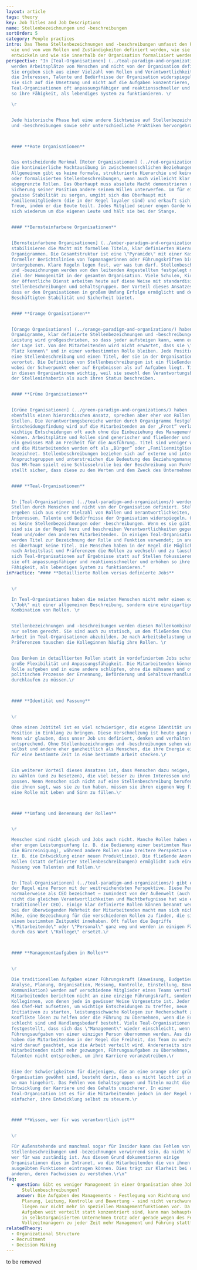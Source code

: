 ```yaml
---
layout: article
tags: theory
key: Job Titles and Job Descriptions
name: Stellenbezeichnungen und -beschreibungen
sortOrder: 5
category: People practices
intro: Das Thema Stellenbezeichnungen und -beschreibungen umfasst den Prozess,
  wie und von wem Rollen und Zuständigkeiten definiert werden, wie sie sich
  entwickeln und wie sie innerhalb der Organisation formalisiert werden.
perspective: "In [Teal-Organisationen] (../teal-paradigm-and-organizations/)
  werden Arbeitsplätze von Menschen und nicht von der Organisation definiert.
  Sie ergeben sich aus einer Vielzahl von Rollen und Verantwortlichkeiten, die
  die Interessen, Talente und Bedürfnisse der Organisation widerspiegeln. Indem
  sie sich auf die Umsetzung und nicht auf die Aufgaben konzentrieren, sind
  Teal-Organisationen oft anpassungsfähiger und reaktionsschneller und erhöhen
  so ihre Fähigkeit, als lebendiges System zu funktionieren. \r

  \r


  Jede historische Phase hat eine andere Sichtweise auf Stellenbezeichnungen
  und -beschreibungen sowie sehr unterschiedliche Praktiken hervorgebracht.\r



  #### **Rote Organisationen**


  Das entscheidende Merkmal [Roter Organisationen] (../red-organizations/) ist
  die kontinuierliche Machtausübung in zwischenmenschlichen Beziehungen. Im
  Allgemeinen gibt es keine formale, strukturierte Hierarchie und keine Titel
  oder formalisierten Stellenbeschreibungen, wenn auch vielleicht klar
  abgegrenzte Rollen. Das Oberhaupt muss absolute Macht demonstrieren und zwecks
  Sicherung seiner Position andere seinem Willen unterwerfen. Um für eine
  gewisse Stabilität zu sorgen, umgibt sich das Oberhaupt mit
  Familienmitgliedern (die in der Regel loyaler sind) und erkauft sich deren
  Treue, indem er die Beute teilt. Jedes Mitglied seiner engen Garde kümmert
  sich wiederum um die eigenen Leute und hält sie bei der Stange.


  #### **Bernsteinfarbene Organisationen**


  [Bernsteinfarbene Organisationen] (../amber-paradigm-and-organizations/)
  stabilisieren die Macht mit formellen Titeln, klar definierten Hierarchien und
  Organigrammen. Die Gesamtstruktur ist eine \"Pyramide\" mit einer Kaskade
  formeller Berichtslinien von Topmanagerinnen oder Führungskräften bis zu
  Untergebenen. Klare Regeln legen fest, wer was tun darf. Stellenbeschreibungen
  und -bezeichnungen werden von den leitenden Angestellten festgelegt mit dem
  Ziel der Homogenität in der gesamten Organisation. Viele Schulen, Kirchen und
  der öffentliche Dienst arbeiten heute auf diese Weise mit standardisierten
  Stellenbeschreibungen und Gehaltsgruppen. Der Vorteil dieses Ansatzes ist,
  dass er den Organisationen in großem Umfang Erfolge ermöglicht und den
  Beschäftigten Stabilität und Sicherheit bietet.


  #### **Orange Organisationen**


  [Orange Organisationen] (../orange-paradigm-and-organizations/) haben auch
  Organigramme, klar definierte Stellenbezeichnungen und -beschreibungen.
  Leistung wird großgeschrieben, so dass jeder aufsteigen kann, wenn er dazu in
  der Lage ist. Von den Mitarbeitenden wird nicht erwartet, dass sie \"ihren
  Platz kennen\" und in einer vorbestimmten Rolle bleiben. Jede Position hat
  eine Stellenbeschreibung und einen Titel, der sie in der Organisation
  verortet. Die Definition von Stellenbeschreibungen ist ein fließender Prozess,
  wobei der Schwerpunkt eher auf Ergebnissen als auf Aufgaben liegt. Titel sind
  in diesen Organisationen wichtig, weil sie sowohl den Verantwortungsbereich
  der Stelleninhaberin als auch ihren Status beschreiben.


  #### **Grüne Organisationen**


  [Grüne Organisationen] (../green-paradigm-and-organizations/) haben
  ebenfalls einen hierarchischen Ansatz, sprechen aber eher von Rollen als von
  Stellen. Die Verantwortungsbereiche werden durch Organigramme festgelegt. Die
  Entscheidungsfindung wird auf die Mitarbeitenden an der „Front“ verlagert, die
  wichtige Entscheidungen oft auch ohne die Einbeziehung des Managements treffen
  können. Arbeitsplätze und Rollen sind generischer und fließender und lassen
  ein gewisses Maß an Freiheit für die Ausführung. Titel sind weniger wichtig,
  und die Mitarbeitenden werden oft als „Bürger“ oder „Familienmitglieder“
  bezeichnet. Stellenbeschreibungen beziehen sich auf externe und interne
  Anspruchsgruppen und unterstreichen die Bedeutung des Beziehungsmanagements.
  Das HR-Team spielt eine Schlüsselrolle bei der Beschreibung von Funktionen und
  stellt sicher, dass diese zu den Werten und dem Zweck des Unternehmens passen.


  #### **Teal-Organisationen**


  In [Teal-Organisationen] (../teal-paradigm-and-organizations/) werden
  Stellen durch Menschen und nicht von der Organisation definiert. Stellen
  ergeben sich aus einer Vielzahl von Rollen und Verantwortlichkeiten, die die
  Interessen, Talente und Bedürfnisse der Organisation widerspiegeln. Oft gibt
  es keine Stellenbezeichnungen oder -beschreibungen. Wenn es sie gibt, dann
  sind sie in der Regel kurz und beschreiben Verantwortlichkeiten gegenüber dem
  Team und/oder den anderen Mitarbeitenden. In einigen Teal-Organisationen
  werden Titel zur Bezeichnung der Rolle und Funktion verwendet; in anderen gibt
  es überhaupt keine Titel. Die Menschen haben in der Regel die Möglichkeit, je
  nach Arbeitslast und Präferenzen die Rollen zu wechseln und zu tauschen. Da
  sich Teal-Organisationen auf Ergebnisse statt auf Stellen fokussieren, sind
  sie oft anpassungsfähiger und reaktionsschneller und erhöhen so ihre
  Fähigkeit, als lebendiges System zu funktionieren."
inPractice: "#### **Detaillierte Rollen versus definierte Jobs**


  \r

  In Teal-Organisationen haben die meisten Menschen nicht mehr einen einzigen
  \"Job\" mit einer allgemeinen Beschreibung, sondern eine einzigartige
  Kombination von Rollen. \r


  Stellenbezeichnungen und -beschreibungen werden diesen Rollenkombinationen
  nur selten gerecht. Sie sind auch zu statisch, um dem fließenden Charakter der
  Arbeit in Teal-Organisationen abzubilden. Je nach Arbeitsbelastung und
  Präferenzen tauschen die Kolleginnen häufig ihre Rollen. \r


  Das Denken in detaillierten Rollen statt in vordefinierten Jobs schafft
  große Flexibilität und Anpassungsfähigkeit. Die Mitarbeitenden können eine
  Rolle aufgeben und in eine andere schlüpfen, ohne die mühsamen und oft
  politischen Prozesse der Ernennung, Beförderung und Gehaltsverhandlung
  durchlaufen zu müssen.\r



  #### **Identität und Passung**


  \r

  Ohne einen Jobtitel ist es viel schwieriger, die eigene Identität und
  Position in Einklang zu bringen. Diese Verschmelzung ist heute gang und gäbe.
  Wenn wir glauben, dass unser Job uns definiert, denken und verhalten wir uns
  entsprechend. Ohne Stellenbezeichnungen und -beschreibungen sehen wir uns
  selbst und andere eher ganzheitlich als Menschen, die ihre Energie einfach nur
  für eine bestimmte Zeit in eine bestimmte Arbeit stecken.\r


  Ein weiterer Vorteil dieses Ansatzes ist, dass Menschen dazu neigen, Rollen
  zu wählen (und zu besetzen), die viel besser zu ihren Interessen und Talenten
  passen. Wenn Menschen sich nicht auf eine Stellenbeschreibung berufen können,
  die ihnen sagt, was sie zu tun haben, müssen sie ihren eigenen Weg finden, um
  eine Rolle mit Leben und Sinn zu füllen.\r



  #### **Umfang und Benennung der Rollen**


  \r

  Menschen sind nicht gleich und Jobs auch nicht. Manche Rollen haben einen
  eher engen Leistungsumfang (z. B. die Bedienung einer bestimmten Maschine oder
  die Büroreinigung), während andere Rollen eine breitere Perspektive einnehmen
  (z. B. die Entwicklung einer neuen Produktlinie). Die fließende Anordnung von
  Rollen (statt definierter Stellenbeschreibungen) ermöglicht auch eine bessere
  Passung von Talenten und Rollen.\r


  In [Teal-Organisationen] (../teal-paradigm-and-organizations/) gibt es in
  der Regel eine Person mit der weitreichendsten Perspektive. Diese Person wird
  normalerweise als CEO bezeichnet – zumindest von der Außenwelt (auch wenn sie
  nicht die gleichen Verantwortlichkeiten und Machtbefugnisse hat wie ein
  traditioneller CEO). Einige klar definierte Rollen können benannt werden, aber
  bei der überwiegenden Mehrheit der Mitarbeitenden macht man sich nicht die
  Mühe, eine Bezeichnung für die verschiedenen Rollen zu finden, die sie zu
  einem bestimmten Zeitpunkt innehaben. Oft fallen die Begriffe
  \"Mitarbeitende\" oder \"Personal\" ganz weg und werden in einigen Fällen
  durch das Wort \"Kollege\" ersetzt.\r



  #### **Managementaufgaben in Rollen**


  \r

  Die traditionellen Aufgaben einer Führungskraft (Anweisung, Budgetierung,
  Analyse, Planung, Organisation, Messung, Kontrolle, Einstellung, Bewertung und
  Kommunikation) werden auf verschiedene Mitglieder eines Teams verteilt. Die
  Mitarbeitenden berichten nicht an eine einzige Führungskraft, sondern an ihre
  Kolleginnen, von denen jede in gewisser Weise Vorgesetzte ist. Jeder kann sich
  den Chef-Hut aufsetzen, um wichtige Entscheidungen zu treffen, neue
  Initiativen zu starten, leistungsschwache Kollegen zur Rechenschaft zu ziehen,
  Konflikte lösen zu helfen oder die Führung zu übernehmen, wenn die Ergebnisse
  schlecht sind und Handlungsbedarf besteht. Viele Teal-Organisationen haben
  festgestellt, dass sich das \"Management\" wieder einschleicht, wenn zu viele
  Führungsaufgaben von einer einzigen Person übernommen werden. Aus diesem Grund
  haben die Mitarbeitenden in der Regel die Freiheit, das Team zu wechseln; es
  wird darauf geachtet, wie die Arbeit verteilt wird. Andererseits sind die
  Mitarbeitenden nicht mehr gezwungen, Führungsaufgaben zu übernehmen, die ihren
  Talenten nicht entsprechen, um ihre Karriere voranzutreiben.\r


  Eine der Schwierigkeiten für diejenigen, die an eine orange oder grüne
  Organisation gewöhnt sind, besteht darin, dass es nicht leicht ist zu wissen,
  wo man hingehört. Das Fehlen von Gehaltsgruppen und Titeln macht die
  Entwicklung der Karriere und des Gehalts unsicherer. In einer
  Teal-Organisation ist es für die Mitarbeitenden jedoch in der Regel viel
  einfacher, ihre Entwicklung selbst zu steuern.\r



  #### **Wissen, wer für was verantwortlich ist**


  \r

  Für Außenstehende und manchmal sogar für Insider kann das Fehlen von
  Stellenbeschreibungen und -bezeichnungen verwirrend sein, da nicht klar wird,
  wer für was zuständig ist. Aus diesem Grund dokumentieren einige
  Organisationen dies im Intranet, wo die Mitarbeitenden die von ihnen aktuell
  ausgeübten Funktionen eintragen können. Dies trägt zur Klarheit bei und hilft
  anderen, deren Fachwissen zu verstehen.\r\n"
faq:
  - question: Gibt es weniger Management in einer Organisation ohne Jobtitel und
      Stellenbeschreibungen?
    answer: Die Aufgaben des Managements - Festlegung von Richtung und Zielen,
      Planung, Leitung, Kontrolle und Bewertung - sind nicht verschwunden. Sie
      liegen nur nicht mehr in speziellen Managementfunktionen vor. Da diese
      Aufgaben weit verteilt statt konzentriert sind, kann man behaupten, dass
      in selbstorganisierten Unternehmen trotz oder gerade wegen des Fehlens von
      Vollzeitmanagern zu jeder Zeit mehr Management und Führung stattfindet.
relatedTheory:
  - Organizational Structure
  - Recruitment
  - Decision Making
---
```

to be removed